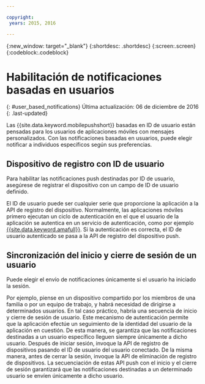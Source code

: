 ```yaml
---

copyright:
 years: 2015, 2016

---
```


{:new_window: target="_blank"}
{:shortdesc: .shortdesc}
{:screen:.screen}
{:codeblock:.codeblock}

# Habilitación de notificaciones basadas en usuarios
{: #user_based_notifications}
Última actualización: 06 de diciembre de 2016
{: .last-updated}

Las {{site.data.keyword.mobilepushshort}} basadas en ID de usuario están pensadas para los usuarios de aplicaciones móviles con mensajes personalizados. Con las notificaciones basadas en usuarios, puede elegir notificar a individuos específicos según sus preferencias.

## Dispositivo de registro con ID de usuario
Para habilitar las notificaciones push destinadas por ID de usuario, asegúrese de registrar el dispositivo con un campo de ID de usuario definido.     

El ID de usuario puede ser cualquier serie que proporcione la aplicación a la API de registro del dispositivo. Normalmente, las aplicaciones móviles primero ejecutan un ciclo de autenticación en el que el usuario de la aplicación se autentica en un servicio de autenticación, como por ejemplo [{{site.data.keyword.amafull}}](https://console.ng.bluemix.net/docs/services/mobileaccess/index.html). Si la autenticación es correcta, el ID de usuario autenticado se pasa a la API de registro del dispositivo push. 

## Sincronización del inicio y cierre de sesión de un usuario 

Puede elegir el envío de notificaciones únicamente si el usuario ha iniciado la sesión. 

Por ejemplo, piense en un dispositivo compartido por los miembros de una familia o por un equipo de trabajo, y habrá necesidad de dirigirse a determinados usuarios. En tal caso práctico, habría una secuencia de inicio y cierre de sesión de usuario. Este mecanismo de autenticación permite que la aplicación efectúe un seguimiento de la identidad del usuario de la aplicación en cuestión. De esta manera, se garantiza que las notificaciones destinadas a un usuario específico lleguen siempre únicamente a dicho usuario. Después de iniciar sesión, invoque la API de registro de dispositivos pasando el ID de usuario del usuario conectado. De la misma manera, antes de cerrar la sesión, invoque la API de eliminación de registro de dispositivos. La secuenciación de estas API push con el inicio y el cierre de sesión garantizará que las notificaciones destinadas a un determinado usuario se envíen únicamente a dicho usuario.
